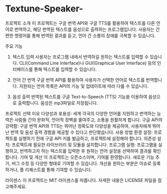 # Textune-Speaker-

프로젝트 소개
이 프로젝트는 구글 번역 API와 구글 TTS를 활용하여 텍스트를 다른 언어로 번역하고, 해당 번역된 텍스트를 음성으로 출력하는 프로그램입니다. 사용자는 간편한 명령어를 통해 번역된 결과를 듣고, 언어 간 소통의 장애를 극복할 수 있습니다.

주요 기능
1. 텍스트 입력
사용자는 프로그램 내에서 번역하길 원하는 텍스트를 입력할 수 있습니다. CLI(Command Line Interface)나 GUI(Graphical User Interface) 등의 인터페이스를 통해 텍스트를 입력할 수 있습니다.

2. 언어 간 번역
구글 번역 API를 활용하여 사용자가 선택한 언어로 텍스트를 번역합니다. 지원되는 언어 목록은 API의 기능 및 업데이트에 따라 다를 수 있습니다.

3. 음성 출력
번역된 텍스트를 구글 Text-to-Speech (TTS) 기능을 이용하여 음성으로 출력합니다. 음성은 mp3파일로 저장됩니다.

프로젝트 선택 이유
다양성과 포용성: 세계 각국의 다양한 언어를 지원하고 번역하는 능력은 사람들 간의 문화적, 언어적 장벽을 줄여주고, 소통을 원활하게 합니다.
구글 API의 강력함: 구글 번역 API와 TTS는 뛰어난 정확도와 다양성을 제공하여, 사용자에게 뛰어난 번역 및 음성 출력 경험을 제공할 수 있다고 판단했습니다.
사용 방법
환경 설정: 프로젝트를 실행하기 전에 구글 API 키를 발급하고, 프로젝트에 설정해야 합니다.
의존성 설치: 프로젝트에 필요한 라이브러리 및 모듈을 설치합니다.
프로그램 실행: 프로그램을 실행하고, 번역하고자 하는 텍스트를 입력한 후 원하는 언어 설정을 선택하여 결과를 확인합니다.
기여 및 개선
이 프로젝트는 오픈소스이며, 기여를 환영합니다. 새로운 기능 추가, 버그 수정 등 다양한 형태로 기여할 수 있습니다. 개선을 원하는 부분은 이슈로 등록하거나, 풀 리퀘스트를 통해 기여할 수 있습니다.

라이센스
이 프로젝트는 MIT 라이센스를 따릅니다. 자세한 내용은 LICENSE 파일을 참고해주세요.

